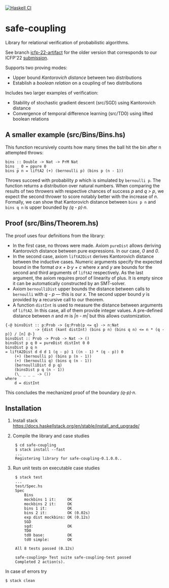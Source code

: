 [![Haskell CI](https://github.com/nikivazou/safe-coupling/actions/workflows/haskell.yml/badge.svg)](https://github.com/nikivazou/safe-coupling/actions/workflows/haskell.yml)

# safe-coupling
Library for relational verification of probabilistic algorithms.

See branch [icfp-22-artifact](https://github.com/oquechy/safe-coupling/tree/icfp-22-artifact) for the older version that corresponds to our ICFP'22 [submission](https://disk.yandex.ru/i/UxXDQ-tQS-kqrA).

Supports two proving modes:
 - Upper bound _Kantorovich distance_ between two distributions
 - Establish a _boolean relation_ on a coupling of two distributions

Includes two larger examples of verification:
 - Stability of stochastic gradient descent (src/SGD) using Kantorovich distance
 - Convergence of temporal difference learning (src/TD0) using lifted boolean relations

## A smaller example (src/Bins/Bins.hs)

This function recursively counts how many times the ball hit the bin after n attempted throws:

    bins :: Double -> Nat -> PrM Nat
    bins _ 0 = ppure 0
    bins p n = liftA2 (+) (bernoulli p) (bins p (n - 1)) 

Throws succeed with probability _p_ which is simulated by `bernoulli p`. The function returns a distribution over natural numbers. When comparing the results of two throwers with respective chances of success _p_ and _q > p_, we expect the second thrower to score notably better with the increase of _n_. Formally, we can show that Kantorovich distance between `bins p n` and `bins q n` is upper bounded by _(q - p)·n_.

## Proof (src/Bins/Theorem.hs)

The proof uses four definitions from the library:
 * In the first case, no throws were made. Axiom `pureDist` allows deriving Kantorovich distance between pure expressions. In our case, _0_ and _0_.
 * In the second case, axiom `liftA2Dist` derives Kantorovich distance between the inductive cases. Numeric arguments specify the expected bound in the format _a·x + b·y + c_ where _x_ and _y_ are bounds for the second and third arguments of `liftA2` respectively. As the last argument, the axiom requires proof of linearity of plus. It is empty since it can be automatically constructed by an SMT-solver.
 * Axiom `bernoulliDist` upper bounds the distance between calls to `bernoulli` with _q - p_ — this is our _x_. The second upper bound _y_ is provided by a recursive call to our theorem. 
 * A function `distInt` is used to measure the distance between arguments of `liftA2`. In this case, all of them provide integer values. A pre-defined distance between _n_ and _m_ is _|n - m|_ but this allows customization.

```
{-@ binsDist :: p:Prob -> {q:Prob|p <= q} -> n:Nat 
             -> {dist (kant distInt) (bins p n) (bins q n) <= n * (q - p)} / [n] @-}
binsDist :: Prob -> Prob -> Nat -> ()
binsDist p q 0 = pureDist distInt 0 0 
binsDist p q n
= liftA2Dist d d d 1 (q - p) 1 ((n - 1) * (q - p)) 0
    (+) (bernoulli p) (bins p (n - 1)) 
    (+) (bernoulli q) (bins q (n - 1))
    (bernoulliDist d p q)
    (binsDist p q (n - 1))
    (\_ _ _ _ -> ())
where 
    d = distInt
```

This concludes the mechanized proof of the boundary _(q-p)·n_.

## Installation
1. Install stack https://docs.haskellstack.org/en/stable/install_and_upgrade/

2. Compile the library and case studies

        $ cd safe-coupling
        $ stack install --fast
        ...
        Registering library for safe-coupling-0.1.0.0..


3. Run unit tests on executable case studies

        $ stack test
        ...                          
        test/Spec.hs
        Spec
            Bins
            mockbins 1 it:     OK
            mockbins 2 it:     OK
            bins 1 it:         OK
            bins 2 it:         OK (0.02s)
            exp dist mockbins: OK (0.12s)
            SGD
            sgd:               OK
            TD0
            td0 base:          OK
            td0 simple:        OK

        All 8 tests passed (0.12s)

        safe-coupling> Test suite safe-coupling-test passed
        Completed 2 action(s).


In case of errors try

    $ stack clean


